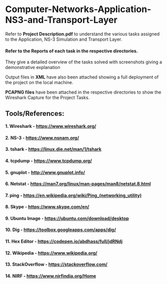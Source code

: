 # Computer-Networks-Application-NS3-and-Transport-Layer

Refer to **Project Description.pdf** to understand the various tasks assigned to the Application, NS-3 Simulation and Transport Layer.

#### Refer to the Reports of each task in the respective directories. 
They give a detailed overview of the tasks solved with screenshots giving a demonstrative explanation

Output files in **XML** have also been attached showing a full deployment of the project on the local machine.

**PCAPNG files** have been attached in the respective directories to show the Wireshark Capture for the Project Tasks.

## Tools/References:

#### 1. Wireshark - https://www.wireshark.org/
#### 2. NS-3 - https://www.nsnam.org/
#### 3. tshark - https://linux.die.net/man/1/tshark
#### 4. tcpdump - https://www.tcpdump.org/
#### 5. gnuplot - http://www.gnuplot.info/
#### 6. Netstat - https://man7.org/linux/man-pages/man8/netstat.8.html
#### 7. ping - https://en.wikipedia.org/wiki/Ping_(networking_utility)
#### 8. Skype - https://www.skype.com/en/
#### 9. Ubuntu Image - https://ubuntu.com/download/desktop
#### 10. Dig - https://toolbox.googleapps.com/apps/dig/
#### 11. Hex Editor - https://codepen.io/abdhass/full/jdRNdj
#### 12. Wikipedia - https://www.wikipedia.org/
#### 13. StackOverflow - https://stackoverflow.com/
#### 14. NIRF - https://www.nirfindia.org/Home

